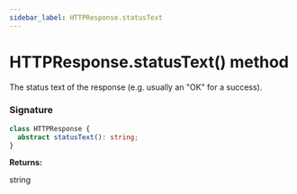 ```yaml
---
sidebar_label: HTTPResponse.statusText
---
```


# HTTPResponse.statusText() method

The status text of the response (e.g. usually an "OK" for a success).

### Signature

```typescript
class HTTPResponse {
  abstract statusText(): string;
}
```

**Returns:**

string
